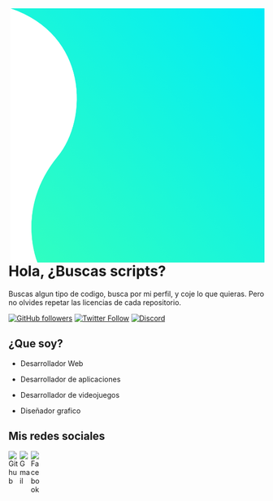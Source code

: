 <img align="right" width="500" height="500" src="https://github.com/Blazester/Blazester/blob/main/img/home-banner-bg.png?raw=true">


# Hola, ¿Buscas scripts?

Buscas algun tipo de codigo, busca por mi perfil, y coje lo que quieras. Pero no olvides repetar las licencias de cada repositorio.


[![GitHub followers](https://img.shields.io/github/followers/blazester?label=Sigueme&style=social)](https://github.com/Blazester)
[![Twitter Follow](https://img.shields.io/twitter/follow/blazestergg?label=Sigueme&style=social)](https://twitter.com/BlazesterGG)
[![Discord](https://img.shields.io/discord/648638892563628032?label=Discord&style=flat-square)](https://discord.com/invite/7nB83hvZ8y)


## ¿Que soy?

- Desarrollador Web

- Desarrollador de aplicaciones

- Desarrollador de videojuegos

- Diseñador grafico

## Mis redes sociales

<a href="https://github.com/Blazester/">
  <img align="left" alt="Github" width="22px" src="https://www.flaticon.com/svg/static/icons/svg/2111/2111425.svg"/>
<a href="https://twitter.com/BlazesterGG">
  <img align="left" alt="Gmail" width="22px" src="https://www.flaticon.com/svg/static/icons/svg/733/733579.svg"/>
</a>
<a href="https://discord.com/invite/7nB83hvZ8y">
  <img align="left" alt="Facebook" width="22px" src="https://www.flaticon.com/svg/static/icons/svg/2111/2111370.svg"/>
</a>

